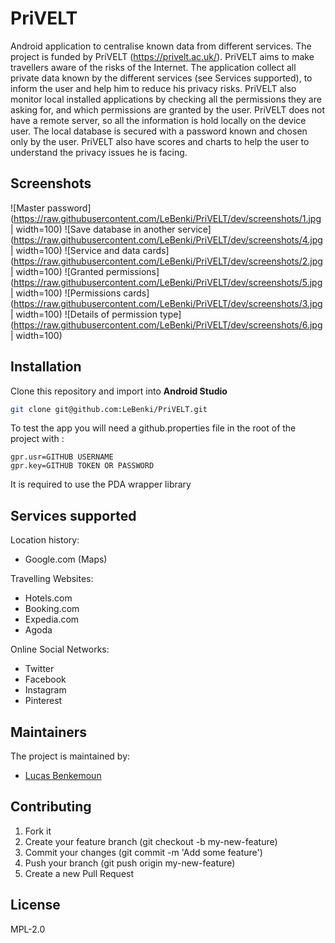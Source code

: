 # PriVELT

Android application to centralise known data from different services. The project is funded by PriVELT (https://privelt.ac.uk/).
PriVELT aims to make travellers aware of the risks of the Internet. The application collect all private data known by the different services (see Services supported),
to inform the user and help him to reduce his privacy risks. PriVELT also monitor local installed applications by checking all the permissions they are asking for,
and which permissions are granted by the user. PriVELT does not have a remote server, so all the information is hold locally on the device user.
The local database is secured with a password known and chosen only by the user. PriVELT also have scores and charts to help the user to understand the privacy issues he is facing.

## Screenshots

![Master password](https://raw.githubusercontent.com/LeBenki/PriVELT/dev/screenshots/1.jpg | width=100) 
![Save database in another service](https://raw.githubusercontent.com/LeBenki/PriVELT/dev/screenshots/4.jpg | width=100)
![Service and data cards](https://raw.githubusercontent.com/LeBenki/PriVELT/dev/screenshots/2.jpg | width=100) 
![Granted permissions](https://raw.githubusercontent.com/LeBenki/PriVELT/dev/screenshots/5.jpg | width=100)
![Permissions cards](https://raw.githubusercontent.com/LeBenki/PriVELT/dev/screenshots/3.jpg | width=100) 
![Details of permission type](https://raw.githubusercontent.com/LeBenki/PriVELT/dev/screenshots/6.jpg | width=100)

## Installation
Clone this repository and import into **Android Studio**
```bash
git clone git@github.com:LeBenki/PriVELT.git
```

To test the app you will need a github.properties file in the root of the project with :

```
gpr.usr=GITHUB USERNAME
gpr.key=GITHUB TOKEN OR PASSWORD
```

It is required to use the PDA wrapper library

## Services supported

Location history:
  - Google.com (Maps)

Travelling Websites:
  - Hotels.com
  - Booking.com
  - Expedia.com
  - Agoda

Online Social Networks:
  - Twitter
  - Facebook
  - Instagram
  - Pinterest

## Maintainers

The project is maintained by:
* [Lucas Benkemoun](http://github.com/LeBenki)

## Contributing

1. Fork it
2. Create your feature branch (git checkout -b my-new-feature)
3. Commit your changes (git commit -m 'Add some feature')
4. Push your branch (git push origin my-new-feature)
5. Create a new Pull Request

## License

MPL-2.0
